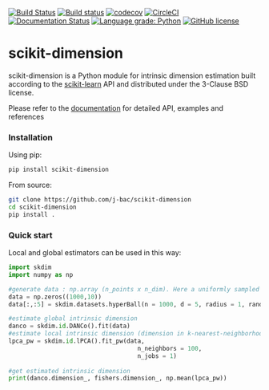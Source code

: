 [![Build Status](https://travis-ci.com/j-bac/scikit-dimension.svg?branch=master)](https://travis-ci.com/j-bac/scikit-dimension)
[![Build status](https://ci.appveyor.com/api/projects/status/tvumlfad69g6ap3u/branch/master?svg=true)](https://ci.appveyor.com/project/j-bac/scikit-dimension/branch/master)
[![codecov](https://codecov.io/gh/j-bac/scikit-dimension/branch/master/graph/badge.svg)](https://codecov.io/gh/j-bac/scikit-dimension)
[![CircleCI](https://circleci.com/gh/j-bac/scikit-dimension/tree/master.svg?style=shield)](https://circleci.com/gh/j-bac/scikit-dimension/tree/master)
[![Documentation Status](https://readthedocs.org/projects/scikit-dimension/badge/?version=latest)](https://scikit-dimension.readthedocs.io/en/latest/?badge=latest)
[![Language grade: Python](https://img.shields.io/lgtm/grade/python/g/j-bac/scikit-dimension.svg?logo=lgtm&logoWidth=18)](https://lgtm.com/projects/g/j-bac/scikit-dimension/context:python)
[![GitHub license](https://img.shields.io/github/license/j-bac/scikit-dimension)](https://github.com/j-bac/scikit-dimension/blob/master/LICENSE)


# scikit-dimension

scikit-dimension is a Python module for intrinsic dimension estimation built according to the [scikit-learn](https://github.com/scikit-learn/scikit-learn) API and distributed under the 3-Clause BSD license.

Please refer to the [documentation](https://scikit-dimension.readthedocs.io) for detailed API, examples and references

### Installation

Using pip:
```bash
pip install scikit-dimension
```

From source:
```bash
git clone https://github.com/j-bac/scikit-dimension
cd scikit-dimension
pip install .
```

### Quick start

Local and global estimators can be used in this way:

```python
import skdim
import numpy as np

#generate data : np.array (n_points x n_dim). Here a uniformly sampled 5-ball embedded in 10 dimensions
data = np.zeros((1000,10))
data[:,:5] = skdim.datasets.hyperBall(n = 1000, d = 5, radius = 1, random_state = 0)

#estimate global intrinsic dimension
danco = skdim.id.DANCo().fit(data)
#estimate local intrinsic dimension (dimension in k-nearest-neighborhoods around each point):
lpca_pw = skdim.id.lPCA().fit_pw(data,
                                    n_neighbors = 100,
                                    n_jobs = 1)
                            
#get estimated intrinsic dimension
print(danco.dimension_, fishers.dimension_, np.mean(lpca_pw))
```
